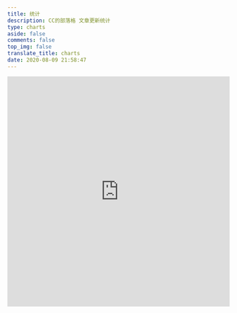 ```yaml
---
title: 统计
description: CC的部落格 文章更新统计
type: charts
aside: false
comments: false
top_img: false
translate_title: charts
date: 2020-08-09 21:58:47
---
```

<iframe src="https://status.ccknbc.cc" width="100%" height="520" frameborder="0" scrolling="no"></iframe>

<div id="posts-calendar"></div>

<div id="posts-chart"></div>

<div id="tags-chart" data-length="10"></div>

<div id="categories-chart"></div>

<div id="categories-radar"></div>
